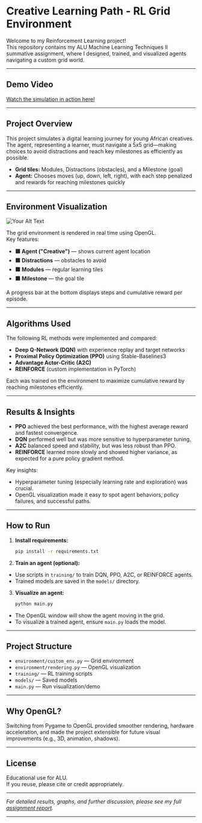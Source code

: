 # Creative Learning Path - RL Grid Environment

Welcome to my Reinforcement Learning project!  
This repository contains my ALU Machine Learning Techniques II summative assignment, where I designed, trained, and visualized agents navigating a custom grid world.

---

## Demo Video

[Watch the simulation in action here!](YOUR_VIDEO_LINK_HERE)

---

## Project Overview

This project simulates a digital learning journey for young African creatives. The agent, representing a learner, must navigate a 5x5 grid—making choices to avoid distractions and reach key milestones as efficiently as possible.

- **Grid tiles:** Modules, Distractions (obstacles), and a Milestone (goal)
- **Agent:** Chooses moves (up, down, left, right), with each step penalized and rewards for reaching milestones quickly

---

## Environment Visualization

![Your Alt Text](models/Model%20Comparison.png)

The grid environment is rendered in real time using OpenGL.  
Key features:
- **🟨 Agent ("Creative")** — shows current agent location
- **🟦 Distractions** — obstacles to avoid
- **🟩 Modules** — regular learning tiles
- **🟥 Milestone** — the goal tile

A progress bar at the bottom displays steps and cumulative reward per episode.

---

## Algorithms Used

The following RL methods were implemented and compared:
- **Deep Q-Network (DQN)** with experience replay and target networks
- **Proximal Policy Optimization (PPO)** using Stable-Baselines3
- **Advantage Actor-Critic (A2C)**
- **REINFORCE** (custom implementation in PyTorch)

Each was trained on the environment to maximize cumulative reward by reaching milestones efficiently.

---

##  Results & Insights

- **PPO** achieved the best performance, with the highest average reward and fastest convergence.
- **DQN** performed well but was more sensitive to hyperparameter tuning.
- **A2C** balanced speed and stability, but was less robust than PPO.
- **REINFORCE** learned more slowly and showed higher variance, as expected for a pure policy gradient method.

Key insights:
- Hyperparameter tuning (especially learning rate and exploration) was crucial.
- OpenGL visualization made it easy to spot agent behaviors, policy failures, and successful paths.

---

##  How to Run

1. **Install requirements:**
   ```bash
   pip install -r requirements.txt
   ```

2. **Train an agent (optional):**
- Use scripts in `training/` to train DQN, PPO, A2C, or REINFORCE agents.
- Trained models are saved in the `models/` directory.

3. **Visualize an agent:**
   ```bash
   python main.py
   ```

- The OpenGL window will show the agent moving in the grid.
- To visualize a trained agent, ensure `main.py` loads the model.

---

## Project Structure

- `environment/custom_env.py` — Grid environment
- `environment/rendering.py` — OpenGL visualization
- `training/` — RL training scripts
- `models/` — Saved models
- `main.py` — Run visualization/demo

---

## Why OpenGL?

Switching from Pygame to OpenGL provided smoother rendering, hardware acceleration, and made the project extensible for future visual improvements (e.g., 3D, animation, shadows).

---

## License

Educational use for ALU.  
If you reuse, please cite or credit appropriately.

---

*For detailed results, graphs, and further discussion, please see my full [assignment report](./report.pdf).*

---
